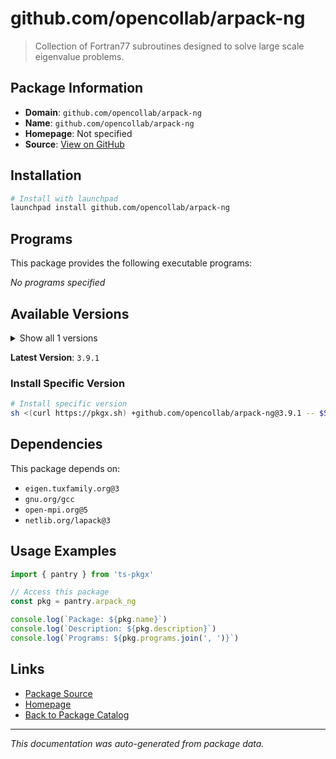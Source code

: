 # github.com/opencollab/arpack-ng

> Collection of Fortran77 subroutines designed to solve large scale eigenvalue problems.

## Package Information

- **Domain**: `github.com/opencollab/arpack-ng`
- **Name**: `github.com/opencollab/arpack-ng`
- **Homepage**: Not specified
- **Source**: [View on GitHub](https://github.com/pkgxdev/pantry/tree/main/projects/github.com/opencollab/arpack-ng/package.yml)

## Installation

```bash
# Install with launchpad
launchpad install github.com/opencollab/arpack-ng
```

## Programs

This package provides the following executable programs:

*No programs specified*

## Available Versions

<details>
<summary>Show all 1 versions</summary>

- `3.9.1`

</details>

**Latest Version**: `3.9.1`

### Install Specific Version

```bash
# Install specific version
sh <(curl https://pkgx.sh) +github.com/opencollab/arpack-ng@3.9.1 -- $SHELL -i
```

## Dependencies

This package depends on:

- `eigen.tuxfamily.org@3`
- `gnu.org/gcc`
- `open-mpi.org@5`
- `netlib.org/lapack@3`

## Usage Examples

```typescript
import { pantry } from 'ts-pkgx'

// Access this package
const pkg = pantry.arpack_ng

console.log(`Package: ${pkg.name}`)
console.log(`Description: ${pkg.description}`)
console.log(`Programs: ${pkg.programs.join(', ')}`)
```

## Links

- [Package Source](https://github.com/pkgxdev/pantry/tree/main/projects/github.com/opencollab/arpack-ng/package.yml)
- [Homepage](#)
- [Back to Package Catalog](../../../package-catalog.md)

---

*This documentation was auto-generated from package data.*
